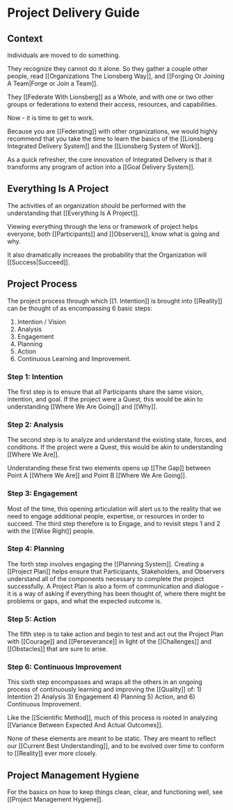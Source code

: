 # Project Delivery Guide
## Context

Individuals are moved to do something. 

They recognize they cannot do it alone. So they gather a couple other people, read [[Organizations The Lionsberg Way]], and [[Forging Or Joining A Team|Forge or Join a Team]]. 

They [[Federate With Lionsberg]] as a Whole, and with one or two other groups or federations to extend their access, resources, and capabilities. 

Now - it is time to get to work. 

Because you are [[Federating]] with other organizations, we would highly recommend that you take the time to learn the basics of the [[Lionsberg Integrated Delivery System]] and the [[Lionsberg System of Work]].  

As a quick refresher, the core innovation of Integrated Delivery is that it transforms any program of action into a [[Goal Delivery System]]. 

## Everything Is A Project
The activities of an organization should be performed with the understanding that [[Everything Is A Project]]. 

Viewing everything through the lens or framework of project helps everyone, both [[Participants]] and [[Observers]], know what is going and why. 

It also dramatically increases the probability that the Organization will [[Success|Succeed]]. 

## Project Process
The project process through which [[1. Intention]] is brought into [[Reality]] can be thought of as encompassing 6 basic steps: 

1. Intention / Vision  
2. Analysis  
3. Engagement  
4. Planning  
5. Action  
6. Continuous Learning and Improvement. 

### Step 1: Intention
The first step is to ensure that all Participants share the same vision, intention, and goal. If the project were a Quest, this would be akin to understanding [[Where We Are Going]] and [[Why]].  

### Step 2: Analysis
The second step is to analyze and understand the existing state, forces, and conditions. If the project were a Quest, this would be akin to understanding [[Where We Are]]. 

Understanding these first two elements opens up [[The Gap]] between Point A [[Where We Are]] and Point B [[Where We Are Going]]. 

### Step 3: Engagement
Most of the time, this opening articulation will alert us to the reality that we need to engage additional people, expertise, or resources in order to succeed. The third step therefore is to Engage, and to revisit steps 1 and 2 with the [[Wise Right]] people. 

### Step 4: Planning
The forth step involves engaging the [[Planning System]]. Creating a [[Project Plan]] helps ensure that Participants, Stakeholders, and Observers understand all of the components necessary to complete the project successfully. A Project Plan is also a form of communication and dialogue - it is a way of asking if everything has been thought of, where there might be problems or gaps, and what the expected outcome is. 

### Step 5: Action
The fifth step is to take action and begin to test and act out the Project Plan with [[Courage]] and [[Perseverance]] in light of the [[Challenges]] and [[Obstacles]] that are sure to arise. 

### Step 6: Continuous Improvement
This sixth step encompasses and wraps all the others in an ongoing process of continuously learning and improving the [[Quality]] of: 1) Intention 2) Analysis 3) Engagement 4) Planning 5) Action, and 6) Continuous Improvement. 

Like the [[Scientific Method]], much of this process is rooted in analyzing [[Variance Between Expected And Actual Outcomes]]. 

None of these elements are meant to be static. They are meant to reflect our [[Current Best Understanding]], and to be evolved over time to conform to [[Reality]] ever more closely. 

## Project Management Hygiene

For the basics on how to keep things clean, clear, and functioning well, see [[Project Management Hygiene]]. 
